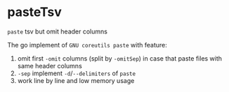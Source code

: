 # pasteTsv
`paste` tsv but omit header columns

The go implement of `GNU coreutils paste` with feature:
1. omit first `-omit` columns (split by `-omitSep`) in case that paste files with same header columns
2. `-sep` implement `-d`/`--delimiters` of `paste` 
3. work line by line and low memory usage